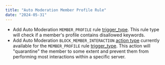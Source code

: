 ```yaml
---
title: "Auto Moderation Member Profile Rule"
date: "2024-05-31"
---
```


* Add Auto Moderation `MEMBER_PROFILE` rule [trigger\_type](#DOCS_RESOURCES_AUTO_MODERATION/auto-moderation-rule-object-trigger-types). This rule type will check if a member's profile contains disallowed keywords.
* Add Auto Moderation `BLOCK_MEMBER_INTERACTION` [action type](#DOCS_RESOURCES_AUTO_MODERATION/auto-moderation-action-object-action-types) currently available for the `MEMBER_PROFILE` rule [trigger\_type](#DOCS_RESOURCES_AUTO_MODERATION/auto-moderation-rule-object-trigger-types). This action will "quarantine" the member to some extent and prevent them from performing most interactions within a specific server.
